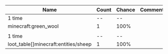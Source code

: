 | Name                                 | Count | Chance | Comment |
| ------------------------------------ | ----- | ------ | ------- |
| 1 time                               |    -- |     -- |         |
| minecraft:green_wool                 |     1 |   100% |         |
|                                      |       |        |         |
| 1 time                               |    -- |     -- |         |
| loot_table[]minecraft:entities/sheep |     1 |   100% |         |